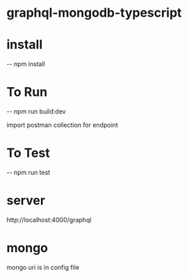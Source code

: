 # graphql-mongodb-typescript


# install 
-- npm install

# To Run
-- npm run build:dev

import postman collection for endpoint

# To Test
-- npm run test
 
 # server
 http://localhost:4000/graphql

 # mongo 
 mongo uri is in config file 